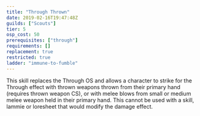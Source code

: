 ```yaml
---
title: "Through Thrown"
date: 2019-02-16T19:47:48Z
guilds: ["Scouts"]
tier: 5
osp_cost: 50
prerequisites: ["through"]
requirements: []
replacement: true
restricted: true
ladder: "immune-to-fumble"
---
```

This skill replaces the Through OS and allows a character to strike for the Through effect with thrown weapons thrown from their primary hand (requires thrown weapon CS), or with melee blows from small or medium melee weapon held in their primary hand. This cannot be used with a skill, lammie or loresheet that would modify the damage effect.